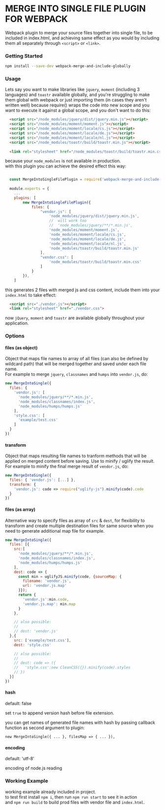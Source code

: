 # MERGE INTO SINGLE FILE PLUGIN FOR WEBPACK

Webpack plugin to merge your source files together into single file, to be included in index.html, and achieving same effect as you would by including them all separately through `<script>` or `<link>`.

### Getting Started

```bash
npm install --save-dev webpack-merge-and-include-globally
```

### Usage

Lets say you want to make libraries like `jquery`, `moment` (including 3 languages) and `toastr` available globally, and you're struggling to make them global with webpack or just importing them (in cases they aren't written well) because require() wraps the code into new scope and you want to execute it against a global scope, and you don't want to do this:
```html
  <script src="/node_modules/jquery/dist/jquery.min.js"></script>
  <script src="/node_modules/moment/moment.js"></script>
  <script src="/node_modules/moment/locale/cs.js"></script>
  <script src="/node_modules/moment/locale/de.js"></script>
  <script src="/node_modules/moment/locale/nl.js"></script>
  <script src="/node_modules/toastr/build/toastr.min.js"></script>
  
  <link rel="stylesheet" href="/node_modules/toastr/build/toastr.min.css">
```
because your `node_modules` is not available in production.
<br/>with this plugin you can achieve the desired effect this way:
```javascript

  const MergeIntoSingleFilePlugin = require('webpack-merge-and-include-globally');
  
  module.exports = {
    ...
    plugins: [
        new MergeIntoSingleFilePlugin({
            files: {
                "vendor.js": [
                    'node_modules/jquery/dist/jquery.min.js',
                    //  will work too
                    //  'node_modules/jquery/**/*.min.js',
                    'node_modules/moment/moment.js',
                    'node_modules/moment/locale/cs.js',
                    'node_modules/moment/locale/de.js',
                    'node_modules/moment/locale/nl.js',
                    'node_modules/toastr/build/toastr.min.js'
                ],
                "vendor.css": [
                    'node_modules/toastr/build/toastr.min.css'
                ]
            }
        }),
    ]

```
this generates 2 files with merged js and css content, include them into your `index.html` to take effect:
``` html
  <script src="./vendor.js"></script>
  <link rel="stylesheet" href="./vendor.css">
```
now `jQuery`, `moment` and `toastr` are available globally throughout your application.

### Options

#### files (as object)

Object that maps file names to array of all files (can also be defined by wildcard path) that will be merged together and saved under each file name.
<br/>For example to merge `jquery`, `classnames` and `humps` into `vendor.js`, do:
```javascript
new MergeIntoSingle({
  files: {
    'vendor.js': [
      'node_modules/jquery/**/*.min.js',
      'node_modules/classnames/index.js',
      'node_modules/humps/humps.js'
    ],
    'style.css': [
      'example/test.css'
    ]
  }
})
```

#### transform

Object that maps resulting file names to tranform methods that will be applied on merged content before saving. Use to minify / uglify the result.
<br/>For example to minify the final merge result of `vendor.js`, do:
```javascript
new MergeIntoSingle({
  files: { 'vendor.js': [...] },
  transform: {
    'vendor.js': code => require("uglify-js").minify(code).code
  }
})
```

#### files (as array)

Alternative way to specify files as array of `src` & `dest`, for flexibility to transform and create multiple destination files for same source when you need to generate additional map file for example.
```javascript
new MergeIntoSingle({
  files: [{
    src:[
      'node_modules/jquery/**/*.min.js',
      'node_modules/classnames/index.js',
      'node_modules/humps/humps.js'
    ],
    dest: code => {
      const min = uglifyJS.minify(code, {sourceMap: {
        filename: 'vendor.js',
        url: 'vendor.js.map'
      }});
      return {
        'vendor.js':min.code,
        'vendor.js.map': min.map
      }
    },

    // also possible:
    //
    // dest: 'vendor.js'
  },{
    src: ['example/test.css'],
    dest: 'style.css'

    // also possible:
    //
    // dest: code => ({
    //   'style.css':new CleanCSS({}).minify(code).styles
    // })
  }]
})
```

#### hash
default: false

set `true` to append version hash before file extension.

you can get names of generated file names with hash by passing callback function as second argument to plugin: 
```
new MergeIntoSingle({ ... }, filesMap => { ... }),
```

#### encoding

default: 'utf-8'

encoding of node.js reading

### Working Example

working example already included in project.
<br/>to test first install `npm i`, then run `npm run start` to see it in action
<br/>and `npm run build` to build prod files with vendor file and `index.html`.
